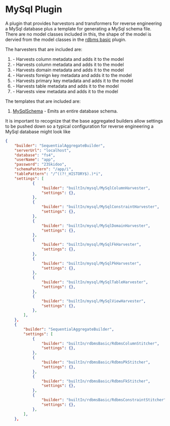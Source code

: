 # MySql Plugin

A plugin that provides harvestors and transformers for reverse engineering a MySql database plus a template for generating a MySql schema file. There are no model classes included in this, the shape of the model is dervied from the model classes in the [rdbms basic](../rdbms-basic/README.md) plugin.

The harvesters that are included are:

1. [](./MySqlColumnHarvester.ts) - Harvests column metadata and adds it to the model
1. [](./MySqlConstraintHarvester.ts) - Harvests column metadata and adds it to the model
1. [](./MySqlDomainHarvester.ts) - Harvests domain metadata and adds it to the model
1. [](./MySqlFkHarvester.ts) - Harvests foreign key metadata and adds it to the model
1. [](./MySqlPkHarvester.ts) - Harvests primary key metadata and adds it to the model
1. [](./MySqlTableHarvester.ts) - Harvests table metadata and adds it to the model
1. [](./MySqlViewHarvester.ts) - Harvests view metadata and adds it to the model

The templates that are included are:

1. [MySqlSchema](./MySqlSchema.handlebars) - Emits an entire database schema.

It is important to recognize that the base aggregated builders allow settings to be pushed down so a typical configuration for reverse engineering a MySql database might look like

```json
{
	"builder": "SequentialAggregateBuilder",
	"serverUrl": "localhost",
	"database": "fs4",
	"userName": "app",
	"password": "23Skidoo",
	"schemaPattern": "/app/i",
	"tablePattern": "/^((?!_HISTORY$).)*i",
	"settings": [
			{
				"builder": "builtIn/mysql/MySqlColumnHarvester",
				"settings": {},
			},
			{
				"builder": "builtIn/mysql/MySqlConstraintHarvester",
				"settings": {},
			},
			{
				"builder": "builtIn/mysql/MySqlDomainHarvester",
				"settings": {},
			},
			{
				"builder": "builtIn/mysql/MySqlFkHarvester",
				"settings": {},
			},
			{
				"builder": "builtIn/mysql/MySqlPkHarvester",
				"settings": {},
			},
			{
				"builder": "builtIn/mysql/MySqlTableHarvester",
				"settings": {},
			},
			{
				"builder": "builtIn/mysql/MySqlViewHarvester",
				"settings": {},
			},
		],
	},
	{
		"builder": "SequentialAggregateBuilder",
		"settings": [
			{
				"builder": "builtIn/rdbmsBasic/RdbmsColumnStitcher",
				"settings": {},
			},
			{
				"builder": "builtIn/rdbmsBasic/RdbmsPkStitcher",
				"settings": {},
			},
			{
				"builder": "builtIn/rdbmsBasic/RdbmsFkStitcher",
				"settings": {},
			},
			{
				"builder": "builtIn/rdbmsBasic/RdbmsConstraintStitcher",
				"settings": {},
			},
		],
	},
```
